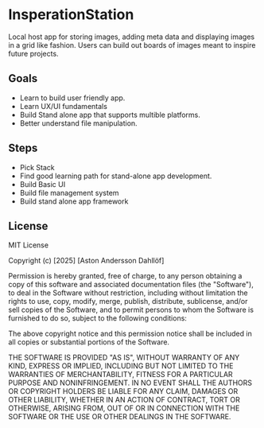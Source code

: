# InsperationStation
Local host app for storing images, adding meta data and displaying images in a grid like fashion. Users can build out boards of images meant to inspire future projects.

## Goals
- Learn to build user friendly app.
- Learn UX/UI fundamentals
- Build Stand alone app that supports multible platforms.
- Better understand file manipulation.

## Steps
- Pick Stack
- Find good learning path for stand-alone app development.
- Build Basic UI
- Build file management system
- Build stand alone app framework
 
## License

 MIT License
 
 Copyright (c) [2025] [Aston Andersson Dahllöf]
 
 Permission is hereby granted, free of charge, to any person obtaining a copy
 of this software and associated documentation files (the "Software"), to deal
 in the Software without restriction, including without limitation the rights
 to use, copy, modify, merge, publish, distribute, sublicense, and/or sell
 copies of the Software, and to permit persons to whom the Software is
 furnished to do so, subject to the following conditions:
 
 The above copyright notice and this permission notice shall be included in all
 copies or substantial portions of the Software.
 
 THE SOFTWARE IS PROVIDED "AS IS", WITHOUT WARRANTY OF ANY KIND, EXPRESS OR
 IMPLIED, INCLUDING BUT NOT LIMITED TO THE WARRANTIES OF MERCHANTABILITY,
 FITNESS FOR A PARTICULAR PURPOSE AND NONINFRINGEMENT. IN NO EVENT SHALL THE
 AUTHORS OR COPYRIGHT HOLDERS BE LIABLE FOR ANY CLAIM, DAMAGES OR OTHER
 LIABILITY, WHETHER IN AN ACTION OF CONTRACT, TORT OR OTHERWISE, ARISING FROM,
 OUT OF OR IN CONNECTION WITH THE SOFTWARE OR THE USE OR OTHER DEALINGS IN THE
 SOFTWARE.

  

